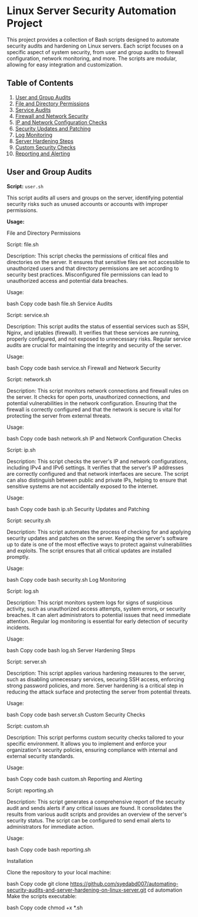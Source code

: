# Linux Server Security Automation Project

This project provides a collection of Bash scripts designed to automate security audits and hardening on Linux servers. Each script focuses on a specific aspect of system security, from user and group audits to firewall configuration, network monitoring, and more. The scripts are modular, allowing for easy integration and customization.

## Table of Contents

1. [User and Group Audits](#user-and-group-audits)
2. [File and Directory Permissions](#file-and-directory-permissions)
3. [Service Audits](#service-audits)
4. [Firewall and Network Security](#firewall-and-network-security)
5. [IP and Network Configuration Checks](#ip-and-network-configuration-checks)
6. [Security Updates and Patching](#security-updates-and-patching)
7. [Log Monitoring](#log-monitoring)
8. [Server Hardening Steps](#server-hardening-steps)
9. [Custom Security Checks](#custom-security-checks)
10. [Reporting and Alerting](#reporting-and-alerting)


## User and Group Audits

**Script:** `user.sh`

This script audits all users and groups on the server, identifying potential security risks such as unused accounts or accounts with improper permissions.

**Usage:**

File and Directory Permissions

Script: file.sh

Description:
This script checks the permissions of critical files and directories on the server. It ensures that sensitive files are not accessible to unauthorized users and that directory permissions are set according to security best practices. Misconfigured file permissions can lead to unauthorized access and potential data breaches.

Usage:

bash
Copy code
bash file.sh
Service Audits

Script: service.sh

Description:
This script audits the status of essential services such as SSH, Nginx, and iptables (firewall). It verifies that these services are running, properly configured, and not exposed to unnecessary risks. Regular service audits are crucial for maintaining the integrity and security of the server.

Usage:

bash
Copy code
bash service.sh
Firewall and Network Security

Script: network.sh

Description:
This script monitors network connections and firewall rules on the server. It checks for open ports, unauthorized connections, and potential vulnerabilities in the network configuration. Ensuring that the firewall is correctly configured and that the network is secure is vital for protecting the server from external threats.

Usage:

bash
Copy code
bash network.sh
IP and Network Configuration Checks

Script: ip.sh

Description:
This script checks the server's IP and network configurations, including IPv4 and IPv6 settings. It verifies that the server's IP addresses are correctly configured and that network interfaces are secure. The script can also distinguish between public and private IPs, helping to ensure that sensitive systems are not accidentally exposed to the internet.

Usage:

bash
Copy code
bash ip.sh
Security Updates and Patching

Script: security.sh

Description:
This script automates the process of checking for and applying security updates and patches on the server. Keeping the server's software up to date is one of the most effective ways to protect against vulnerabilities and exploits. The script ensures that all critical updates are installed promptly.

Usage:

bash
Copy code
bash security.sh
Log Monitoring

Script: log.sh

Description:
This script monitors system logs for signs of suspicious activity, such as unauthorized access attempts, system errors, or security breaches. It can alert administrators to potential issues that need immediate attention. Regular log monitoring is essential for early detection of security incidents.

Usage:

bash
Copy code
bash log.sh
Server Hardening Steps

Script: server.sh

Description:
This script applies various hardening measures to the server, such as disabling unnecessary services, securing SSH access, enforcing strong password policies, and more. Server hardening is a critical step in reducing the attack surface and protecting the server from potential threats.

Usage:

bash
Copy code
bash server.sh
Custom Security Checks

Script: custom.sh

Description:
This script performs custom security checks tailored to your specific environment. It allows you to implement and enforce your organization's security policies, ensuring compliance with internal and external security standards.

Usage:

bash
Copy code
bash custom.sh
Reporting and Alerting

Script: reporting.sh

Description:
This script generates a comprehensive report of the security audit and sends alerts if any critical issues are found. It consolidates the results from various audit scripts and provides an overview of the server's security status. The script can be configured to send email alerts to administrators for immediate action.

Usage:

bash
Copy code
bash reporting.sh



Installation

Clone the repository to your local machine:

bash
Copy code
git clone https://github.com/syedabd007/automating-security-audits-and-server-hardening-on-linux-server.git
cd automation
Make the scripts executable:

bash
Copy code
chmod +x *.sh



